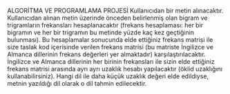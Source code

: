 ALGORİTMA VE PROGRAMLAMA PROJESİ
Kullanıcıdan bir metin alınacaktır. Kullanıcıdan alınan metin üzerinde önceden 
belirlenmiş olan bigram ve trigramların frekansları hesaplanacaktır (frekans hesaplaması: her
bir bigramın ve her bir trigramın bu metinde yüzde kaç kez geçtiğinin bulunması). Bu
hesaplamalar sonucunda elde ettiğiniz frekans matrisi ile size taslak kod içerisinde verilen
frekans matrisi (bu matriste İngilizce ve Almanca dillerinin frekans değerleri yer almaktadır)
karşılaştırılacaktır. İngilizce ve Almanca dillerinin her birinin frekansları ile sizin elde ettiğiniz
frekans matrisi arasında ayrı ayrı uzaklık hesabı yapılacaktır (öklid uzaklığını kullanabilirsiniz).
Hangi dil ile daha küçük uzaklık değeri elde edildiyse, metnin yazıldığı dil olarak o dil tahmin
edilecektir.
